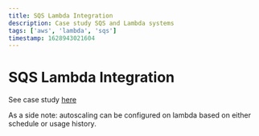 ```yaml
---
title: SQS Lambda Integration
description: Case study SQS and Lambda systems
tags: ['aws', 'lambda', 'sqs']
timestamp: 1628943021604
---
```


# SQS Lambda Integration

See case study [here](https://data.solita.fi/lessons-learned-from-combining-sqs-and-lambda-in-a-data-project/)

As a side note: autoscaling can be configured on lambda based on either schedule or usage history.

<PostDate />
<PageTags />
